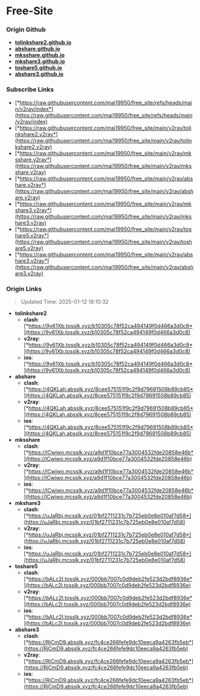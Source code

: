 # Free-Site

### Origin Github

- [**tolinkshare2.github.io**](https://github.com/tolinkshare2/tolinkshare2.github.io)
- [**abshare.github.io**](https://github.com/abshare/abshare.github.io)
- [**mksshare.github.io**](https://github.com/mksshare/mksshare.github.io)
- [**mkshare3.github.io**](https://github.com/mkshare3/mkshare3.github.io)
- [**toshare5.github.io**](https://github.com/toshare5/toshare5.github.io)
- [**abshare3.github.io**](https://github.com/abshare3/abshare3.github.io)

### Subscribe Links

- [*https://raw.githubusercontent.com/mai19950/free_site/refs/heads/main/v2ray/index*](https://raw.githubusercontent.com/mai19950/free_site/refs/heads/main/v2ray/index)
- [*https://raw.githubusercontent.com/mai19950/free_site/main/v2ray/tolinkshare2.v2ray*](https://raw.githubusercontent.com/mai19950/free_site/main/v2ray/tolinkshare2.v2ray)
- [*https://raw.githubusercontent.com/mai19950/free_site/main/v2ray/mksshare.v2ray*](https://raw.githubusercontent.com/mai19950/free_site/main/v2ray/mksshare.v2ray)
- [*https://raw.githubusercontent.com/mai19950/free_site/main/v2ray/abshare.v2ray*](https://raw.githubusercontent.com/mai19950/free_site/main/v2ray/abshare.v2ray)
- [*https://raw.githubusercontent.com/mai19950/free_site/main/v2ray/mkshare3.v2ray*](https://raw.githubusercontent.com/mai19950/free_site/main/v2ray/mkshare3.v2ray)
- [*https://raw.githubusercontent.com/mai19950/free_site/main/v2ray/toshare5.v2ray*](https://raw.githubusercontent.com/mai19950/free_site/main/v2ray/toshare5.v2ray)
- [*https://raw.githubusercontent.com/mai19950/free_site/main/v2ray/abshare3.v2ray*](https://raw.githubusercontent.com/mai19950/free_site/main/v2ray/abshare3.v2ray)

### Origin Links

> Updated Time: 2025-01-12 18:10:32

- **tolinkshare2**
  - **clash**: [*https://9y61Xb.tosslk.xyz/b10305c78f52ca494149f0d466a3d0c8*](https://9y61Xb.tosslk.xyz/b10305c78f52ca494149f0d466a3d0c8)
  - **v2ray**: [*https://9y61Xb.tosslk.xyz/b10305c78f52ca494149f0d466a3d0c8*](https://9y61Xb.tosslk.xyz/b10305c78f52ca494149f0d466a3d0c8)
  - **ios**: [*https://9y61Xb.tosslk.xyz/b10305c78f52ca494149f0d466a3d0c8*](https://9y61Xb.tosslk.xyz/b10305c78f52ca494149f0d466a3d0c8)
- **abshare**
  - **clash**: [*https://4QKLah.absslk.xyz/8cee575151f9c2f9d79691508b89cb85*](https://4QKLah.absslk.xyz/8cee575151f9c2f9d79691508b89cb85)
  - **v2ray**: [*https://4QKLah.absslk.xyz/8cee575151f9c2f9d79691508b89cb85*](https://4QKLah.absslk.xyz/8cee575151f9c2f9d79691508b89cb85)
  - **ios**: [*https://4QKLah.absslk.xyz/8cee575151f9c2f9d79691508b89cb85*](https://4QKLah.absslk.xyz/8cee575151f9c2f9d79691508b89cb85)
- **mksshare**
  - **clash**: [*https://lCwiwo.mcsslk.xyz/a9d1f10bce77a3004532fde20858e46b*](https://lCwiwo.mcsslk.xyz/a9d1f10bce77a3004532fde20858e46b)
  - **v2ray**: [*https://lCwiwo.mcsslk.xyz/a9d1f10bce77a3004532fde20858e46b*](https://lCwiwo.mcsslk.xyz/a9d1f10bce77a3004532fde20858e46b)
  - **ios**: [*https://lCwiwo.mcsslk.xyz/a9d1f10bce77a3004532fde20858e46b*](https://lCwiwo.mcsslk.xyz/a9d1f10bce77a3004532fde20858e46b)
- **mkshare3**
  - **clash**: [*https://uJaRbj.mcsslk.xyz/01bf2711231c7b725eb0e8e010af7d58*](https://uJaRbj.mcsslk.xyz/01bf2711231c7b725eb0e8e010af7d58)
  - **v2ray**: [*https://uJaRbj.mcsslk.xyz/01bf2711231c7b725eb0e8e010af7d58*](https://uJaRbj.mcsslk.xyz/01bf2711231c7b725eb0e8e010af7d58)
  - **ios**: [*https://uJaRbj.mcsslk.xyz/01bf2711231c7b725eb0e8e010af7d58*](https://uJaRbj.mcsslk.xyz/01bf2711231c7b725eb0e8e010af7d58)
- **toshare5**
  - **clash**: [*https://bALc2I.tosslk.xyz/000bb7007c0d9deb2fe523d2bdf8936e*](https://bALc2I.tosslk.xyz/000bb7007c0d9deb2fe523d2bdf8936e)
  - **v2ray**: [*https://bALc2I.tosslk.xyz/000bb7007c0d9deb2fe523d2bdf8936e*](https://bALc2I.tosslk.xyz/000bb7007c0d9deb2fe523d2bdf8936e)
  - **ios**: [*https://bALc2I.tosslk.xyz/000bb7007c0d9deb2fe523d2bdf8936e*](https://bALc2I.tosslk.xyz/000bb7007c0d9deb2fe523d2bdf8936e)
- **abshare3**
  - **clash**: [*https://RjCmD9.absslk.xyz/fc4ce266fefe9dc10eeca9a4263fb5eb*](https://RjCmD9.absslk.xyz/fc4ce266fefe9dc10eeca9a4263fb5eb)
  - **v2ray**: [*https://RjCmD9.absslk.xyz/fc4ce266fefe9dc10eeca9a4263fb5eb*](https://RjCmD9.absslk.xyz/fc4ce266fefe9dc10eeca9a4263fb5eb)
  - **ios**: [*https://RjCmD9.absslk.xyz/fc4ce266fefe9dc10eeca9a4263fb5eb*](https://RjCmD9.absslk.xyz/fc4ce266fefe9dc10eeca9a4263fb5eb)
